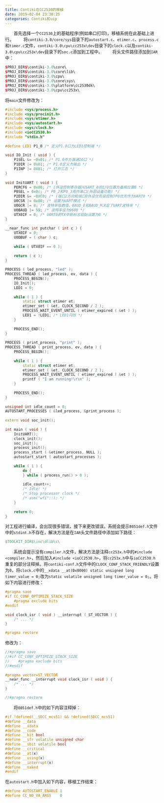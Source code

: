 ```yaml
---
title: Contiki在CC2530的移植
date: 2019-02-04 23:38:25
categories: Contiki和uip
---
```

&emsp;&emsp;首先选择一个`CC2530`上的基础程序(例如串口打印)，移植系统在此基础上进行。
&emsp;&emsp;将`contiki-3.0/core/sys`目录下的`autostart.c`、`etimer.c`、`process.c`和`timer.c`文件，`contiki-3.0\cpu\cc253x\dev`目录下的`clock.c`以及`contiki-3.0\cpu\cc253x\dev`目录下的`soc.c`添加到工程中。
&emsp;&emsp;将头文件路径添加到`IAR`中：

``` cpp
$PROJ_DIR$\contiki-3.0\core\
$PROJ_DIR$\contiki-3.0\core\lib\
$PROJ_DIR$\contiki-3.0\cpu\
$PROJ_DIR$\contiki-3.0\core\sys\
$PROJ_DIR$\contiki-3.0\platform\cc2530dk\
$PROJ_DIR$\contiki-3.0\cpu\cc253x\
```

将`main`文件修改为：

``` cpp
#include <sys/process.h>
#include <sys/procinit.h>
#include <sys/etimer.h>
#include <sys/autostart.h>
#include <sys/clock.h>
#include <ioCC2530.h>
#include "stdio.h"
​
#define LED1 P1_0 /* 定义P1.0口为LED1控制端 */
​
void IO_Init ( void ) {
    P1SEL &= ~0x01; /* P1.0作为普通IO口 */
    P1DIR |= 0x01; /* P1.0定义为输出 */
    P1INP |= 0X01; /* 打开三态 */
}
​
void InitUART ( void ) {
    PERCFG = 0x00; /* (外设控制寄存器)USART_0的I/O位置为备用位置0 */
    P0SEL = 0x0c; /* P0_2和P0_3用作串口(外部设备功能) */
    P2DIR &= ~0XC0; /* (端口2方向和端口0外设优先级控制)P0优先作为UART0 */
    U0CSR |= 0x80; /* 设置为UART模式 */
    U0GCR |= 8; /* 波特率指数值，BAUD_E和BAUD_M决定了UART波特率 */
    U0BAUD |= 59; /* 波特率设为9600 */
    UTX0IF = 0; /* UART0的TX中断标志初始设置为0 */
}
​
__near_func int putchar ( int c ) {
    UTX0IF = 0;
    U0DBUF = ( char ) c;
​
    while ( UTX0IF == 0 );
​
    return ( c );
}
​
PROCESS ( led_process, "led" );
PROCESS_THREAD ( led_process, ev, data ) {
    PROCESS_BEGIN();
    IO_Init();
    LED1 = 0;
​
    while ( 1 ) {
        static struct etimer et;
        etimer_set ( &et, CLOCK_SECOND / 2 );
        PROCESS_WAIT_EVENT_UNTIL ( etimer_expired ( &et ) );
        LED1 = !LED1; /* LED1闪烁 */
    }
​
    PROCESS_END();
}
​
PROCESS ( print_process, "print" );
PROCESS_THREAD ( print_process, ev, data ) {
    PROCESS_BEGIN();
​
    while ( 1 ) {
        static struct etimer et;
        etimer_set ( &et, CLOCK_SECOND / 2 );
        PROCESS_WAIT_EVENT_UNTIL ( etimer_expired ( &et ) );
        printf ( "I am running!\r\n" );
    }
​
    PROCESS_END();
}
​
unsigned int idle_count = 0;
AUTOSTART_PROCESSES ( &led_process, &print_process );
​
extern void soc_init();
​
int main ( void ) {
    InitUART();
    clock_init();
    soc_init();
    process_init();
    process_start ( &etimer_process, NULL );
    autostart_start ( autostart_processes );
​
    while ( 1 ) {
        do {
        } while ( process_run() > 0 );
​
        idle_count++;
        /* Idle! */
        /* Stop processor clock */
        /* asm("wfi"::); */
    }
​
    return 0;
}
```

对工程进行编译，会出现很多错误，接下来更改错误。系统会提示`8051def.h`文件中的`stdint.h`不存在，解决方法是在`IAR`头文件路径中添加如下路径：

``` makefile
$TOOLKIT_DIR$\inc\dlib\c\
```

&emsp;&emsp;系统会提示没有`compiler.h`文件，解决方法是注释`cc253x.h`中的`#include <compiler.h>`，然后加入`#include <ioCC2530.h>`，将`cc253x.h`中与`ioCC2530.h`重复的部分注释掉。将`contiki-conf.h`文件中的`CLOCK_CONF_STACK_FRIENDLY`设置为`0`，将`clock.c`中的`__xdata __at(0x0000) static unsigned long timer_value = 0;`改为`static volatile unsigned long timer_value = 0;`。将如下内容进行修改：

``` cpp
#pragma save
#if CC_CONF_OPTIMIZE_STACK_SIZE
    #pragma exclude bits
#endif
​
void clock_isr ( void ) __interrupt ( ST_VECTOR ) {
    /* ... */
}

#pragma restore
```

修改为：

``` cpp
//#pragma save
//#if CC_CONF_OPTIMIZE_STACK_SIZE
//    #pragma exclude bits
//#endif
​
#pragma vector=ST_VECTOR
__near_func __interrupt void clock_isr ( void ) {
    /* ... */
}

//#pragma restore
```

&emsp;&emsp;将`8051def.h`中的如下内容注释掉：

``` cpp
#if !defined(__SDCC_mcs51) && !defined(SDCC_mcs51)
#define __data
#define __xdata
#define __code
#define __bit bool
#define __sfr volatile unsigned char
#define __sbit volatile bool
#define __critical
#define __at(x)
#define __using(x)
#define __interrupt(x)
#define __naked
#endif
```

在`autostart.h`中加入如下内容，移植工作结束：

``` cpp
#define AUTOSTART_ENABLE 1
#define CC_NO_VA_ARGS    0
```